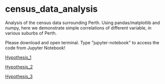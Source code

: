# census_data_analysis
Analysis of the census data surrounding Perth. Using pandas/matplotlib and numpy, here we demonstrate simple correlations of different variable, in various suburbs of Perth. 

Please download and open terminal. Type "jupyter-notebook" to access the code from Jupyter Notebook!

<a href="https://github.com/ninyancat13/census_data_analysis/blob/master/Hypothesis%201.ipynb">Hypothesis_1</a>

<a href="https://github.com/ninyancat13/census_data_analysis/blob/master/Hypothesis%202.ipynb">Hypothesis_2</a>

<a href="https://github.com/ninyancat13/census_data_analysis/blob/master/Hypothesis%203.ipynb">Hypothesis_3</a>
